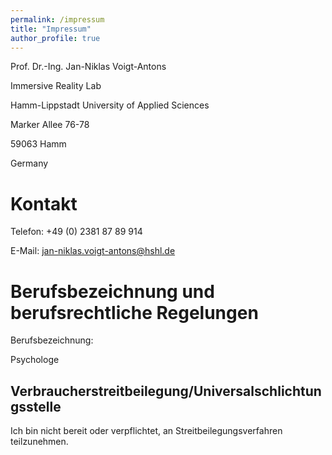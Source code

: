 ```yaml
---
permalink: /impressum
title: "Impressum"
author_profile: true
---
```


Prof. Dr.-Ing. Jan-Niklas Voigt-Antons

Immersive Reality Lab

Hamm-Lippstadt University of Applied Sciences 

Marker Allee 76-78

59063 Hamm

Germany

Kontakt
=======
Telefon: +49 (0) 2381 87 89 914

E-Mail: jan-niklas.voigt-antons@hshl.de

Berufsbezeichnung und berufsrechtliche Regelungen
======
Berufsbezeichnung:

Psychologe

Verbraucherstreitbeilegung/Universalschlichtungsstelle
------
Ich bin nicht bereit oder verpflichtet, an Streitbeilegungsverfahren teilzunehmen.

